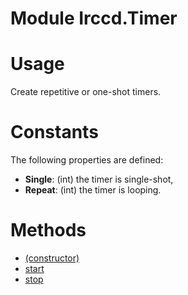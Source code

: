 # Module Irccd.Timer

# Usage

Create repetitive or one-shot timers.

# Constants

The following properties are defined:

  - **Single**: (int) the timer is single-shot,
  - **Repeat**: (int) the timer is looping.

# Methods

  - [(constructor)](Irccd.Timer.prototype.constructor.html)
  - [start](Irccd.Timer.prototype.start.html)
  - [stop](Irccd.Timer.prototype.stop.html)
